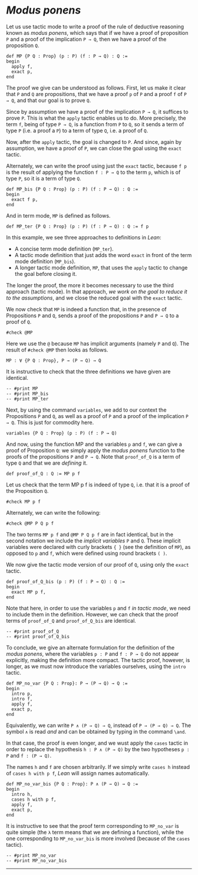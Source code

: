 
# ***Modus ponens***

Let us use tactic mode to write a proof of the rule of deductive reasoning known as *modus ponens*, which says that if we have a proof of proposition `P` and a proof of the implication `P → Q`, then we have a proof of the proposition `Q`.

```lean
def MP {P Q : Prop} (p : P) (f : P → Q) : Q :=
begin
  apply f,
  exact p,
end
```

The proof we give can be understood as follows. First, let us make it clear that `P` and `Q` are propositions, that we have a proof `p` of `P` and a proof `f` of `P → Q`, and that our goal is to prove `Q`.

Since by assumption we have a proof of the implication `P → Q`, it suffices to prove `P`. This is what the `apply` tactic enables us to do. More precisely, the term `f`, being of type `P → Q`, is a function from `P` to `Q`, so it sends a term of type `P` (i.e. a proof a `P`) to a term of type `Q`, i.e. a proof of `Q`.

Now, after the `apply` tactic, the goal is changed to `P`. And since, again by assumption, we have a proof of `P`, we can close the goal using the `exact` tactic.

Alternately, we can write the proof using just the `exact` tactic, because `f p` is the result of applying the function `f : P → Q` to the term `p`, which is of type `P`, so it is a term of type `Q`.

```lean
def MP_bis {P Q : Prop} (p : P) (f : P → Q) : Q :=
begin
  exact f p,
end
```

And in term mode, `MP` is defined as follows.

```lean
def MP_ter {P Q : Prop} (p : P) (f : P → Q) : Q := f p
```

In this example, we see three approaches to definitions in *Lean*:

* A concise term mode definition (`MP_ter`).
* A tactic mode definition that just adds the word `exact` in front of the term mode definition (`MP_bis`).
* A longer tactic mode definition, `MP`, that uses the `apply` tactic to change the goal before closing it.

The longer the proof, the more it becomes necessary to use the third approach (tactic mode). In that approach, *we work on the goal to reduce it to the assumptions*, and we close the reduced goal with the `exact` tactic.

We now check that `MP` is indeed a function that, in the presence of Propositions `P` and `Q`, sends a proof of the propositions `P` and `P → Q` to a proof of `Q`.

```lean
#check @MP
```

Here we use the `@` because `MP` has implicit arguments (namely `P` and `Q`). The result of `#check @MP` then looks as follows.

```lean
MP : ∀ {P Q : Prop}, P → (P → Q) → Q
```

It is instructive to check that the three definitions we have given are identical.

```lean
-- #print MP
-- #print MP_bis
-- #print MP_ter
```

Next, by using the command `variables`, we add to our context the Propositions `P` and `Q`, as well as a proof of `P` and a proof of the implication `P → Q`.  This is just for commodity here.

```lean
variables {P Q : Prop} (p : P) (f : P → Q)
```

And now, using the function MP and the variables `p` and `f`, we can give a proof of Proposition `Q`: we simply apply the *modus ponens* function to the proofs of the propositions `P` and `P → Q`. Note that `proof_of_Q` is a term of type `Q` and that we are *defining* it.

```lean
def proof_of_Q : Q := MP p f
```

Let us check that the term MP p f is indeed of type `Q`, i.e. that it is a proof of the Proposition `Q`.

```lean
#check MP p f
```

Alternately, we can write the following:

```lean
#check @MP P Q p f
```

The two terms `MP p f` and `@MP P Q p f` are in fact identical, but in the second notation we include the *implicit variables* `P` and `Q`. These implicit variables were declared with curly brackets `{ }` (see the definition of `MP`), as opposed to `p` and `f`, which were defined using round brackets `( )`.

We now give the tactic mode version of our proof of `Q`, using only the `exact` tactic.

```lean
def proof_of_Q_bis (p : P) (f : P → Q) : Q :=
begin
  exact MP p f,
end
```

Note that here, in order to use the variables `p` and `f` *in tactic mode*, we need to include them in the definition. However, we can check that the proof terms of `proof_of_Q` and `proof_of_Q_bis` are identical.

```lean
-- #print proof_of_Q
-- #print proof_of_Q_bis
```

To conclude, we give an alternate formulation for the definition of the *modus ponens*, where the variables `p : P` and `f : P → Q` do not appear explicitly, making the definition more compact. The tactic proof, however, is longer, as we must now introduce the variables ourselves, using the `intro` tactic.

```lean
def MP_no_var {P Q : Prop}: P → (P → Q) → Q :=
begin
  intro p,
  intro f,
  apply f,
  exact p,
end
```

Equivalently, we can write `P ∧ (P → Q) → Q`, instead of `P → (P → Q) → Q`. The symbol `∧` is read *and* and can be obtained by typing in the command `\and`.

In that case, the proof is even longer, and we wust apply the `cases` tactic in order to replace the hypothesis `h : P ∧ (P → Q)` by the two hypotheses `p : P` and `f : (P → Q)`.

The names `h` and `f` are chosen arbitrarily. If we simply write `cases h` instead of `cases h with p f`, *Lean* will assign names automatically.

```lean
def MP_no_var_bis {P Q : Prop}: P ∧ (P → Q) → Q :=
begin
  intro h,
  cases h with p f,
  apply f,
  exact p,
end
```

It is instructive to see that the proof term corresponding to `MP_no_var` is quite simple (the `λ` term means that we are defining a function), while the one corresponding to `MP_no_var_bis` is more involved (because of the `cases` tactic).

```lean
-- #print MP_no_var
-- #print MP_no_var_bis
```

---
